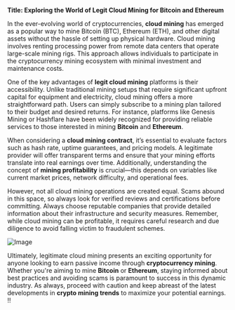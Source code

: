 **Title: Exploring the World of Legit Cloud Mining for Bitcoin and Ethereum**

In the ever-evolving world of cryptocurrencies, **cloud mining** has emerged as a popular way to mine Bitcoin (BTC), Ethereum (ETH), and other digital assets without the hassle of setting up physical hardware. Cloud mining involves renting processing power from remote data centers that operate large-scale mining rigs. This approach allows individuals to participate in the cryptocurrency mining ecosystem with minimal investment and maintenance costs.

One of the key advantages of **legit cloud mining** platforms is their accessibility. Unlike traditional mining setups that require significant upfront capital for equipment and electricity, cloud mining offers a more straightforward path. Users can simply subscribe to a mining plan tailored to their budget and desired returns. For instance, platforms like Genesis Mining or Hashflare have been widely recognized for providing reliable services to those interested in mining **Bitcoin** and **Ethereum**.

When considering a **cloud mining contract**, it’s essential to evaluate factors such as hash rate, uptime guarantees, and pricing models. A legitimate provider will offer transparent terms and ensure that your mining efforts translate into real earnings over time. Additionally, understanding the concept of **mining profitability** is crucial—this depends on variables like current market prices, network difficulty, and operational fees.

However, not all cloud mining operations are created equal. Scams abound in this space, so always look for verified reviews and certifications before committing. Always choose reputable companies that provide detailed information about their infrastructure and security measures. Remember, while cloud mining can be profitable, it requires careful research and due diligence to avoid falling victim to fraudulent schemes.

![Image](https://github.com/user-attachments/assets/3be06921-4469-491d-bd37-5f14c53422b7)

Ultimately, legitimate cloud mining presents an exciting opportunity for anyone looking to earn passive income through **cryptocurrency mining**. Whether you're aiming to mine **Bitcoin** or **Ethereum**, staying informed about best practices and avoiding scams is paramount to success in this dynamic industry. As always, proceed with caution and keep abreast of the latest developments in **crypto mining trends** to maximize your potential earnings. !!